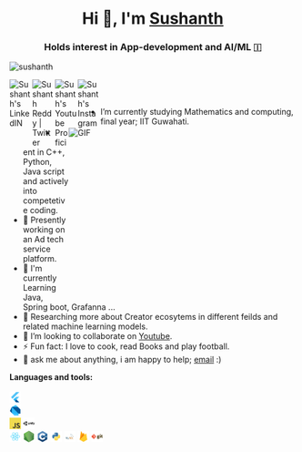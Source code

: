 

<!-- ## Hey There, I'm [Sushanth Reddy Manda!]() 👋 -->

<h1 align="center">Hi 👋, I'm <a href="" target="blank">
Sushanth</a></h1>
<h3 align="center">Holds interest in App-development and AI/ML &#127470</h3>

<p align = "left"> <img src="https://komarev.com/ghpvc/?username=SushanthReddyManda&label=Profile Views&color=blue&style=plastic" alt="sushanth" /> </p>

<p align="left"> 
<a target="_blank" href="https://linkedin.com/in/sushanth2h">
  <img align="left" alt="Sushanth's LinkedIN" width="40px" src="https://img.icons8.com/doodle/1x/linkedin--v2.png" />
</a>

<a target="_blank" href="https://twitter.com/MandaSushanth_R">
  <img align="left" alt="Sushanth Reddy | Twitter" width="40px" src="https://img.icons8.com/doodle/1x/twitter-squared--v2.png" />
</a>

<a target="_blank" href="https://www.youtube.com/@sushanthreddymanda/">
  <img align="left" alt="Sushanth's Youtube" width="40px" src="https://img.icons8.com/doodle/1x/youtube-play.png" />
</a>

<a target="_blank" href="https://www.instagram.com/sushanth.reddy._/">
  <img align="left" alt="Sushanth's Instagram" width="40px" src="https://img.icons8.com/doodle/1x/instagram-new.png" />
</a> 
</p>
<br/>

<img align="right" top="500" height="300" width="400" alt="GIF" src="https://github.com/abhisheknaiidu/abhisheknaiidu/blob/master/code.gif?raw=true" width="400" height="320" />

<br />


- I’m currently studying Mathematics and computing, final year; IIT Guwahati.
- Proficient in C++, Python, Java script and actively into competetive coding.
- 🌱 Presently working on an Ad tech service platform.
- 🔭 I'm currently Learning Java, Spring boot, Grafanna ...
- 🤔 Researching more about Creator ecosytems in different feilds and related machine learning models.
- 👯 I’m looking to collaborate on [Youtube](https://youtube.com/@sushanthreddymanda/).
- ⚡ Fun fact: I love to cook, read Books and play football.
- 💬 ask me about anything, i am happy to help; [email](mailto:manda.sushanth@gmail.com) :) 



**Languages and tools:**  
<br>
<code><img height="20" src="https://raw.githubusercontent.com/github/explore/80688e429a7d4ef2fca1e82350fe8e3517d3494d/topics/flutter/flutter.png"> </code>
<code><img height="20" src="https://raw.githubusercontent.com/github/explore/80688e429a7d4ef2fca1e82350fe8e3517d3494d/topics/dart/dart.png"> </code>
<code><img height="20" src="https://raw.githubusercontent.com/github/explore/80688e429a7d4ef2fca1e82350fe8e3517d3494d/topics/javascript/javascript.png"></code>
<code><img height="20" src="https://raw.githubusercontent.com/github/explore/80688e429a7d4ef2fca1e82350fe8e3517d3494d/topics/unity/unity.png"> </code>
<code><img height="20" src="https://raw.githubusercontent.com/github/explore/80688e429a7d4ef2fca1e82350fe8e3517d3494d/topics/react/react.png"></code>
<code><img height="20" src="https://raw.githubusercontent.com/github/explore/80688e429a7d4ef2fca1e82350fe8e3517d3494d/topics/nodejs/nodejs.png"></code>
<code><img height="20" src="https://raw.githubusercontent.com/github/explore/80688e429a7d4ef2fca1e82350fe8e3517d3494d/topics/cpp/cpp.png"></code>
<code><img height="20" src="https://raw.githubusercontent.com/github/explore/80688e429a7d4ef2fca1e82350fe8e3517d3494d/topics/python/python.png"></code>
<code><img height="20" src="https://raw.githubusercontent.com/github/explore/80688e429a7d4ef2fca1e82350fe8e3517d3494d/topics/mysql/mysql.png"></code>
<code><img height="20" src="https://raw.githubusercontent.com/github/explore/80688e429a7d4ef2fca1e82350fe8e3517d3494d/topics/firebase/firebase.png"></code>
<code><img height="20" src="https://raw.githubusercontent.com/github/explore/80688e429a7d4ef2fca1e82350fe8e3517d3494d/topics/git/git.png"></code>

<br />

<!-- <div align="center" disable>

### Show some ❤️ by starring some of the repositories!

</div> -->
<!--  <a style="margin-left: 10px;" target="_blank" href="https://github.com/Memomer">
		<img src="https://img.icons8.com/doodle/40/000000/github--v1.png"></a>
		
<a style="margin-left: 10px;" target="_blank" href="https://twitter.com/JaggeryDev10">
			<img src="https://img.icons8.com/doodle/1x/twitter-squared--v2.png" ></a> -->
      


<!------------------------------------------------------------------------------------------------------------  -->


<!-- <p align="left" style="display:none"> 
  <img src="https://komarev.com/ghpvc/?username=SushanthReddyManda&label=Views&color=blue&style=plastic" style="display:none" alt="sushanth" /> 
</p>
 -->
<!-- <a href="https://twitter.com/imthepk">
  <img align="left" alt="Pawan's Twitter" width="22px" src="https://cdn.jsdelivr.net/npm/simple-icons@v3/icons/twitter.svg" />
</a> -->
<!-- <a href="https://linkedin.com/in/sushanth2h">
  <img align="left" alt="Sushanth's Linkdein" width="22px" src="https://cdn.jsdelivr.net/npm/simple-icons@v3/icons/linkedin.svg" />
</a> -->

<!-- <a href="https://www.youtube.com/mtechviral/">
  <img align="left" alt="Pawan's Youtube" width="22px" src="https://cdn.jsdelivr.net/npm/simple-icons@v3/icons/youtube.svg" />
</a> -->


<!-- <a href="https://linkedin.com/in/sushanth2h">
  <img align="left" alt="Sushanth's LinkedIN" width="22px" src="https://raw.githubusercontent.com/peterthehan/peterthehan/master/assets/linkedin.svg" />
</a>

<a href="https://twitter.com/MandaSushanth_R">
  <img align="left" alt="Sushanth Naidu | Twitter" width="22px" src="https://raw.githubusercontent.com/peterthehan/peterthehan/master/assets/twitter.svg" />
</a>
<a href="https://www.youtube.com/@sushanthreddymanda/">
  <img align="left" alt="Sushanth's Youtube" width="22px" src="https://raw.githubusercontent.com/hussainweb/hussainweb/main/icons/youtube.png" />
</a>

<a href="https://www.instagram.com/sushanth.reddy._/">
  <img align="left" alt="Sushanth's Instagram" width="22px" src="https://raw.githubusercontent.com/hussainweb/hussainweb/main/icons/instagram.png" />
</a> -->

<!-- - 👯 I’m looking to collaborate on [Youtube](https://youtube.com/mtechviral). -->
<!-- - 🤔 I’m looking for help with VelocityX documentation. -->
<!-- - 💬 Ask me about Flutter or any tech-related stuff. -->
<!-- , [Linkedin - linkedin/in/sushanth2h](https://www.linkedin.com/in/sushanth2h/) -->

<!-- - 🔭 I’m currently studying Mathematics and computing, prefinal year; IIT Guwahati.
- 🤔 I’m currently learning more about BlockChain, Flutter and React.
- 📫 How to reach me: [Email - manda.sushanth@gmail.com](mailto:manda.sushanth@gmail.com) 
- 😄 Pronouns: He/His
- ⚡ Fun fact: I love to cook, Read Novels. -->

<!-- [![Twitter: imthepk](https://img.shields.io/twitter/follow/imthepk?style=social)](https://twitter.com/imthepk) -->
<!-- [![Linkedin: imthepk](https://img.shields.io/badge/-SushanthReddyManda-blue?style=flat-square&logo=Linkedin&logoColor=white&link=https://www.linkedin.com/in/sushanth2h/)](https://www.linkedin.com/in/sushanth2h/) -->
<!-- [![GitHub iampawan](https://img.shields.io/github/followers/SushanthReddyManda?label=follow&style=social)](https://github.com/SushanthReddyManda) -->
<!-- [![website](https://img.shields.io/badge/PortfolioWebsite-pawan.live-2648ff?style=flat-square&logo=google-chrome)](https://pawan.live/) -->


<!-- ### Hey there  -->


  
<!-- - 💼 any freelance work? do reach, [email](mailto:manda.sushanth@gmail.com) :) -->

  
<!-- <a href="https://github.com/SushanthReddyManda">
  <img align="center" src="https://github-readme-stats.vercel.app/api/top-langs/?username=SushanthReddyManda&theme=light&hide_langs_below=1" />
</a> -->
<!-- <a href="https://github.com/SushanthReddyManda">
 <img align="center" src="https://github-readme-stats.vercel.app/api?username=SushanthReddyManda&show_icons=true&theme=light&line_height=27" alt="Sushanth's github stats"/>
</a> -->
<!-- <a href="https://github.com/iampawan/FlutterExampleApps">
  <img align="center" src="https://github-readme-stats.vercel.app/api/pin/?username=SushanthReddyManda&repo=FlutterExampleApps&theme=light" />
</a>
<a href="https://github.com/iampawan/VelocityX">
 <img align="center" src="https://github-readme-stats.vercel.app/api/pin/?username=SushanthReddyManda&repo=VelocityX&theme=light" />
</a> -->
<!-- - 📫 How to reach me: [Email - manda.sushanth@gmail.com](mailto:manda.sushanth@gmail.com)  -->
<!-- - 😄 Pronouns: He/His -->

<!-- a passionate self-taught full stack web developer and a freelance software engineer from india. my passion for software lies with dreaming up ideas and making them come true with elegant interfaces. i take great care in the experience, architecture, and code quality of the things I build.

i am also an open-source enthusiast and maintainer. i learned a lot from the open-source community and i love how collaboration and knowledge sharing happened through open-source. -->

